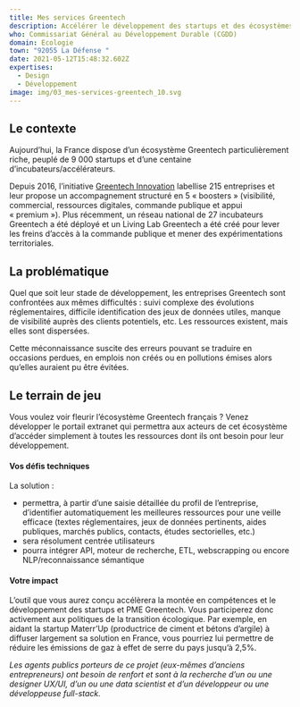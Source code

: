 ```yaml
---
title: Mes services Greentech
description: Accélérer le développement des startups et des écosystèmes Greentech
who: Commissariat Général au Développement Durable (CGDD)
domain: Ecologie
town: "92055 La Défense "
date: 2021-05-12T15:48:32.602Z
expertises:
  - Design
  - Développement
image: img/03_mes-services-greentech_10.svg
---
```

## Le contexte

Aujourd’hui, la France dispose d’un écosystème Greentech particulièrement riche, peuplé de 9 000 startups et d’une centaine d’incubateurs/accélérateurs. 

Depuis 2016, l’initiative [Greentech Innovation](https://greentechinnovation.fr/) labellise 215 entreprises et leur propose un accompagnement structuré en 5 « boosters » (visibilité, commercial, ressources digitales, commande publique et appui « premium »). Plus récemment, un réseau national de 27 incubateurs Greentech a été déployé et un Living Lab Greentech a été créé pour lever les freins d’accès à la commande publique et mener des expérimentations territoriales.

## La problématique

Quel que soit leur stade de développement, les entreprises Greentech sont confrontées aux mêmes difficultés : suivi complexe des évolutions réglementaires, difficile identification des jeux de données utiles, manque de visibilité auprès des clients potentiels, etc. Les ressources existent, mais elles sont dispersées. 

Cette méconnaissance suscite des erreurs pouvant se traduire en occasions perdues, en emplois non créés ou en pollutions émises alors qu’elles auraient pu être évitées. 

## Le terrain de jeu 

Vous voulez voir fleurir l’écosystème Greentech français ? Venez développer le portail extranet qui permettra aux acteurs de cet écosystème d’accéder simplement à toutes les ressources dont ils ont besoin pour leur développement. 

#### Vos défis techniques 

La solution : 
* permettra, à partir d’une saisie détaillée du profil de l’entreprise, d’identifier automatiquement les meilleures ressources pour une veille efficace (textes réglementaires, jeux de données pertinents, aides publiques, marchés publics, contacts, études sectorielles, etc.) 
* sera résolument centrée utilisateurs 
* pourra intégrer API, moteur de recherche, ETL, webscrapping ou encore NLP/reconnaissance sémantique 

#### Votre impact 

L’outil que vous aurez conçu accélèrera la montée en compétences et le développement des startups et PME Greentech. Vous participerez donc activement aux politiques de la transition écologique. Par exemple, en aidant la startup Materr’Up (productrice de ciment et bétons d’argile) à diffuser largement sa solution en France, vous pourriez lui permettre de réduire les émissions de gaz à effet de serre du pays jusqu’à 2,5%. 

_Les agents publics porteurs de ce projet (eux-mêmes d’anciens entrepreneurs) ont besoin de renfort et sont à la recherche d’un ou une designer UX/UI, d’un ou une data scientist et d’un développeur ou une développeuse full-stack._ 

